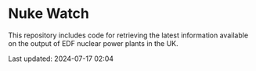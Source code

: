 # Nuke Watch

This repository includes code for retrieving the latest information available on the output of EDF nuclear power plants in the UK.

Last updated: 2024-07-17 02:04